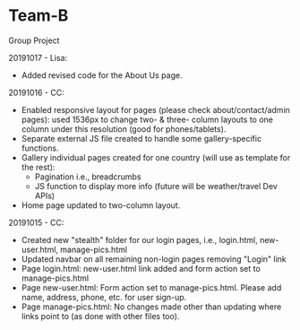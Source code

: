 # Team-B
Group Project 

20191017 - Lisa:

- Added revised code for the About Us page.

20191016 - CC:
- Enabled responsive layout for pages (please check about/contact/admin pages): used 1536px to change two- & three- column layouts to one column under this resolution (good for phones/tablets).
- Separate external JS file created to handle some gallery-specific functions.
- Gallery individual pages created for one country (will use as template for the rest):
    - Pagination i.e., breadcrumbs
    - JS function to display more info (future will be weather/travel Dev APIs)
- Home page updated to two-column layout.

20191015 - CC:
- Created new "stealth" folder for our login pages, i.e., login.html, new-user.html, manage-pics.html
- Updated navbar on all remaining non-login pages removing "Login" link
- Page login.html: new-user.html link added and form action set to manage-pics.html
- Page new-user.html: Form action set to manage-pics.html. Please add name, address, phone, etc. for user sign-up.
- Page manage-pics.html: No changes made other than updating where links point to (as done with other files too).
